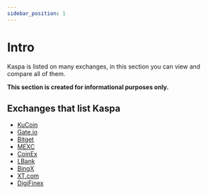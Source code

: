 ```yaml
---
sidebar_position: 1
---
```


# Intro
Kaspa is listed on many exchanges, in this section you can view and compare all of them.

**This section is created for informational purposes only.**
## Exchanges that list Kaspa
- [KuCoin](https://kucoin.com/)
- [Gate.io](https://gate.io)
- [Bitget](https://bitget.com)
- [MEXC](https://mexc.com)
- [CoinEx](https://coinex.com)
- [LBank](https://lbank.com)
- [BingX](https://bingx.com/)
- [XT.com](https://xt.com)
- [DigiFinex](https://digifinex.com)
